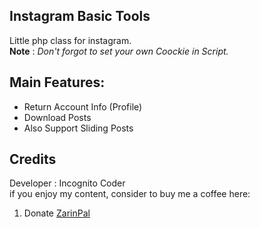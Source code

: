 ## Instagram Basic Tools

Little php class for instagram.\
**Note** : _Don't forgot to set your own Coockie in Script._

## Main Features:

* Return Account Info (Profile)
* Download Posts
* Also Support Sliding Posts

## Credits

Developer : Incognito Coder\
if you enjoy my content, consider to buy me a coffee here:
1. Donate [ZarinPal](https://zarinp.al/@incognito)
